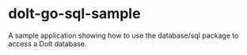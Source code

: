 # dolt-go-sql-sample
A sample application showing how to use the database/sql package to access a Dolt database.
